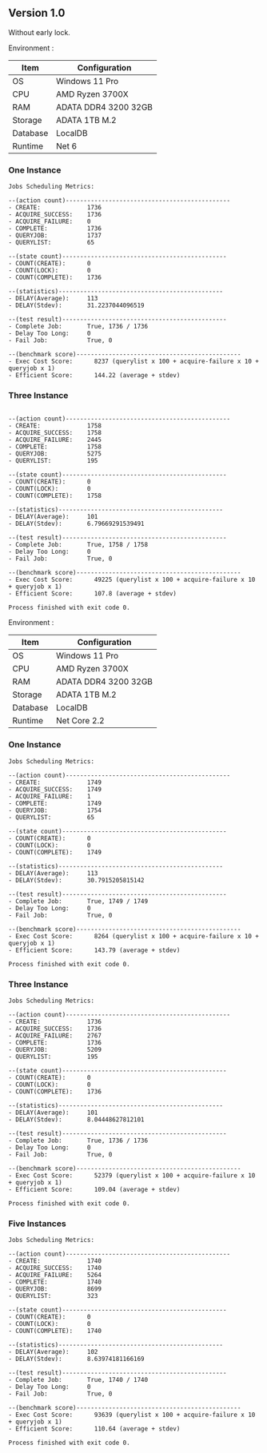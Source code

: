## Version 1.0

Without early lock.

Environment :

| Item     | Configuration        |
|----------|----------------------|
| OS       | Windows 11 Pro       |
| CPU      | AMD Ryzen 3700X      |
| RAM      | ADATA DDR4 3200 32GB |
| Storage  | ADATA 1TB M.2        |
| Database | LocalDB              | 
| Runtime  | Net 6                |

### One Instance

```
Jobs Scheduling Metrics:

--(action count)----------------------------------------------
- CREATE:             1736
- ACQUIRE_SUCCESS:    1736
- ACQUIRE_FAILURE:    0
- COMPLETE:           1736
- QUERYJOB:           1737
- QUERYLIST:          65

--(state count)----------------------------------------------
- COUNT(CREATE):      0
- COUNT(LOCK):        0
- COUNT(COMPLETE):    1736

--(statistics)----------------------------------------------
- DELAY(Average):     113
- DELAY(Stdev):       31.2237044096519

--(test result)----------------------------------------------
- Complete Job:       True, 1736 / 1736
- Delay Too Long:     0
- Fail Job:           True, 0

--(benchmark score)----------------------------------------------
- Exec Cost Score:      8237 (querylist x 100 + acquire-failure x 10 + queryjob x 1)
- Efficient Score:      144.22 (average + stdev)

```

### Three Instance

```Jobs Scheduling Metrics:

--(action count)----------------------------------------------
- CREATE:             1758
- ACQUIRE_SUCCESS:    1758
- ACQUIRE_FAILURE:    2445
- COMPLETE:           1758
- QUERYJOB:           5275
- QUERYLIST:          195

--(state count)----------------------------------------------
- COUNT(CREATE):      0
- COUNT(LOCK):        0
- COUNT(COMPLETE):    1758

--(statistics)----------------------------------------------
- DELAY(Average):     101
- DELAY(Stdev):       6.79669291539491

--(test result)----------------------------------------------
- Complete Job:       True, 1758 / 1758
- Delay Too Long:     0
- Fail Job:           True, 0

--(benchmark score)----------------------------------------------
- Exec Cost Score:      49225 (querylist x 100 + acquire-failure x 10 + queryjob x 1)
- Efficient Score:      107.8 (average + stdev)

Process finished with exit code 0.
```
Environment :

| Item     | Configuration        |
|----------|----------------------|
| OS       | Windows 11 Pro       |
| CPU      | AMD Ryzen 3700X      |
| RAM      | ADATA DDR4 3200 32GB |
| Storage  | ADATA 1TB M.2        |
| Database | LocalDB              | 
| Runtime  | Net Core 2.2         |

### One Instance

```
Jobs Scheduling Metrics:

--(action count)----------------------------------------------
- CREATE:             1749
- ACQUIRE_SUCCESS:    1749
- ACQUIRE_FAILURE:    1
- COMPLETE:           1749
- QUERYJOB:           1754
- QUERYLIST:          65

--(state count)----------------------------------------------
- COUNT(CREATE):      0
- COUNT(LOCK):        0
- COUNT(COMPLETE):    1749

--(statistics)----------------------------------------------
- DELAY(Average):     113
- DELAY(Stdev):       30.7915205815142

--(test result)----------------------------------------------
- Complete Job:       True, 1749 / 1749
- Delay Too Long:     0
- Fail Job:           True, 0

--(benchmark score)----------------------------------------------
- Exec Cost Score:      8264 (querylist x 100 + acquire-failure x 10 + queryjob x 1)
- Efficient Score:      143.79 (average + stdev)

Process finished with exit code 0.
```

### Three Instance

```
Jobs Scheduling Metrics:

--(action count)----------------------------------------------
- CREATE:             1736
- ACQUIRE_SUCCESS:    1736
- ACQUIRE_FAILURE:    2767
- COMPLETE:           1736
- QUERYJOB:           5209
- QUERYLIST:          195

--(state count)----------------------------------------------
- COUNT(CREATE):      0
- COUNT(LOCK):        0
- COUNT(COMPLETE):    1736

--(statistics)----------------------------------------------
- DELAY(Average):     101
- DELAY(Stdev):       8.04448627812101

--(test result)----------------------------------------------
- Complete Job:       True, 1736 / 1736
- Delay Too Long:     0
- Fail Job:           True, 0

--(benchmark score)----------------------------------------------
- Exec Cost Score:      52379 (querylist x 100 + acquire-failure x 10 + queryjob x 1)
- Efficient Score:      109.04 (average + stdev)

Process finished with exit code 0.
```

### Five Instances
```
Jobs Scheduling Metrics:

--(action count)----------------------------------------------
- CREATE:             1740
- ACQUIRE_SUCCESS:    1740
- ACQUIRE_FAILURE:    5264
- COMPLETE:           1740
- QUERYJOB:           8699
- QUERYLIST:          323

--(state count)----------------------------------------------
- COUNT(CREATE):      0
- COUNT(LOCK):        0
- COUNT(COMPLETE):    1740

--(statistics)----------------------------------------------
- DELAY(Average):     102
- DELAY(Stdev):       8.63974181166169

--(test result)----------------------------------------------
- Complete Job:       True, 1740 / 1740
- Delay Too Long:     0
- Fail Job:           True, 0

--(benchmark score)----------------------------------------------
- Exec Cost Score:      93639 (querylist x 100 + acquire-failure x 10 + queryjob x 1)
- Efficient Score:      110.64 (average + stdev)

Process finished with exit code 0.

```
